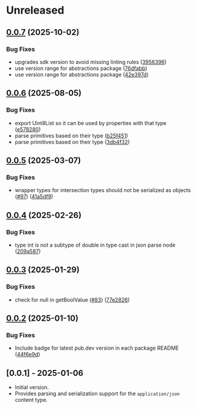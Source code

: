 # Unreleased

## [0.0.7](https://github.com/microsoft/kiota-dart/compare/microsoft_kiota_serialization_json-v0.0.6...microsoft_kiota_serialization_json-v0.0.7) (2025-10-02)


### Bug Fixes

* upgrades sdk version to avoid missing linting rules ([3956396](https://github.com/microsoft/kiota-dart/commit/3956396914955a24cd85bedb4361662c87bf365b))
* use version range for abstractions package ([76dfabb](https://github.com/microsoft/kiota-dart/commit/76dfabb7138531323557a827a6575110f3a4a2d7))
* use version range for abstractions package ([42e397d](https://github.com/microsoft/kiota-dart/commit/42e397dce1c8989434ebcdf391023b3f67f10801))

## [0.0.6](https://github.com/microsoft/kiota-dart/compare/microsoft_kiota_serialization_json-v0.0.5...microsoft_kiota_serialization_json-v0.0.6) (2025-08-05)


### Bug Fixes

* export Uint8List so it can be used by properties with that type ([e578280](https://github.com/microsoft/kiota-dart/commit/e5782807ff41b93d5348251695b3f1783ef28489))
* parse primitives based on their type ([b25f451](https://github.com/microsoft/kiota-dart/commit/b25f45116a40c98106111d76a3bbaf25a9594a14))
* parse primitives based on their type ([3db4f32](https://github.com/microsoft/kiota-dart/commit/3db4f3218982cf71c8151985b41cb73497337416))

## [0.0.5](https://github.com/microsoft/kiota-dart/compare/microsoft_kiota_serialization_json-v0.0.4...microsoft_kiota_serialization_json-v0.0.5) (2025-03-07)


### Bug Fixes

* wrapper types for intersection types should not be serialized as objects ([#97](https://github.com/microsoft/kiota-dart/issues/97)) ([41a5df9](https://github.com/microsoft/kiota-dart/commit/41a5df9b6845b9e15e37d5cc110f15f692cd40ab))

## [0.0.4](https://github.com/microsoft/kiota-dart/compare/microsoft_kiota_serialization_json-v0.0.3...microsoft_kiota_serialization_json-v0.0.4) (2025-02-26)


### Bug Fixes

* type int is not a subtype of double in type cast in json parse node ([209a587](https://github.com/microsoft/kiota-dart/commit/209a587222f166ef2e82d2a777e85b5329173f74))

## [0.0.3](https://github.com/microsoft/kiota-dart/compare/microsoft_kiota_serialization_json-v0.0.2...microsoft_kiota_serialization_json-v0.0.3) (2025-01-29)


### Bug Fixes

* check for null in getBoolValue ([#83](https://github.com/microsoft/kiota-dart/issues/83)) ([77e2826](https://github.com/microsoft/kiota-dart/commit/77e282639802bd427d0b3a28c31a29dd69f3c1f6))

## [0.0.2](https://github.com/microsoft/kiota-dart/compare/microsoft_kiota_serialization_json-v0.0.1...microsoft_kiota_serialization_json-v0.0.2) (2025-01-10)


### Bug Fixes

* Include badge for latest pub.dev version in each package README ([44f6e9d](https://github.com/microsoft/kiota-dart/commit/44f6e9ddd486b70ca8e18a1a41df85d641f9561c))

## [0.0.1] - 2025-01-06

- Initial version.
- Provides parsing and serialization support for the `application/json` content type.
